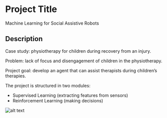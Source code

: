 # Project Title

Machine Learning for Social Assistive Robots

## Description

Case study: physiotherapy for children during recovery from an injury.

Problem: lack of focus and disengagement of children in the physiotherapy.

Project goal: develop an agent that can assist therapists during children’s therapies.

The project is structured in two modules:
- Supervised Learning (extracting features from sensors)
- Reinforcement Learning (making decisions)

![alt text](https://i.ibb.co/3khCZj7/Cattura.jpg)




